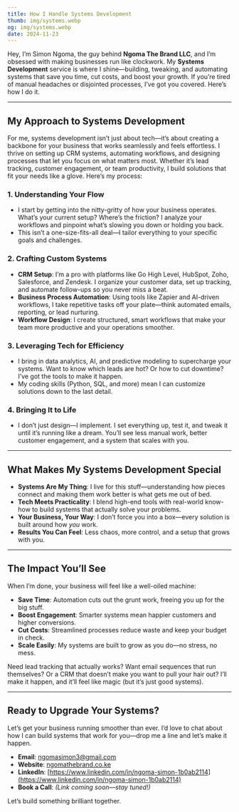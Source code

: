 ```yaml
---
title: How I Handle Systems Development
thumb: img/systems.webp  
og: img/systems.webp  
date: 2024-11-23  
---
```


Hey, I’m Simon Ngoma, the guy behind **Ngoma The Brand LLC**, and I’m obsessed with making businesses run like clockwork. My **Systems Development** service is where I shine—building, tweaking, and automating systems that save you time, cut costs, and boost your growth. If you’re tired of manual headaches or disjointed processes, I’ve got you covered. Here’s how I do it.

---

## My Approach to Systems Development

For me, systems development isn’t just about tech—it’s about creating a backbone for your business that works seamlessly and feels effortless. I thrive on setting up CRM systems, automating workflows, and designing processes that let you focus on what matters most. Whether it’s lead tracking, customer engagement, or team productivity, I build solutions that fit your needs like a glove. Here’s my process:

### 1. Understanding Your Flow
- I start by getting into the nitty-gritty of how your business operates. What’s your current setup? Where’s the friction? I analyze your workflows and pinpoint what’s slowing you down or holding you back.  
- This isn’t a one-size-fits-all deal—I tailor everything to your specific goals and challenges.

### 2. Crafting Custom Systems
- **CRM Setup**: I’m a pro with platforms like Go High Level, HubSpot, Zoho, Salesforce, and Zendesk. I organize your customer data, set up tracking, and automate follow-ups so you never miss a beat.  
- **Business Process Automation**: Using tools like Zapier and AI-driven workflows, I take repetitive tasks off your plate—think automated emails, reporting, or lead nurturing.  
- **Workflow Design**: I create structured, smart workflows that make your team more productive and your operations smoother.

### 3. Leveraging Tech for Efficiency
- I bring in data analytics, AI, and predictive modeling to supercharge your systems. Want to know which leads are hot? Or how to cut downtime? I’ve got the tools to make it happen.  
- My coding skills (Python, SQL, and more) mean I can customize solutions down to the last detail.

### 4. Bringing It to Life
- I don’t just design—I implement. I set everything up, test it, and tweak it until it’s running like a dream. You’ll see less manual work, better customer engagement, and a system that scales with you.

---

## What Makes My Systems Development Special

- **Systems Are My Thing**: I live for this stuff—understanding how pieces connect and making them work better is what gets me out of bed.  
- **Tech Meets Practicality**: I blend high-end tools with real-world know-how to build systems that actually solve your problems.  
- **Your Business, Your Way**: I don’t force you into a box—every solution is built around how *you* work.  
- **Results You Can Feel**: Less chaos, more control, and a setup that grows with you.

---

## The Impact You’ll See

When I’m done, your business will feel like a well-oiled machine:  
- **Save Time**: Automation cuts out the grunt work, freeing you up for the big stuff.  
- **Boost Engagement**: Smarter systems mean happier customers and higher conversions.  
- **Cut Costs**: Streamlined processes reduce waste and keep your budget in check.  
- **Scale Easily**: My systems are built to grow as you do—no stress, no mess.

Need lead tracking that actually works? Want email sequences that run themselves? Or a CRM that doesn’t make you want to pull your hair out? I’ll make it happen, and it’ll feel like magic (but it’s just good systems).

---

## Ready to Upgrade Your Systems?

Let’s get your business running smoother than ever. I’d love to chat about how I can build systems that work for you—drop me a line and let’s make it happen.  
- **Email**: [ngomasimon3@gmail.com](mailto:ngomasimon3@gmail.com)  
- **Website**: [ngomathebrand.co.ke](http://ngomathebrand.co.ke)  
- **LinkedIn**: [https://www.linkedin.com/in/ngoma-simon-1b0ab2114](https://www.linkedin.com/in/ngoma-simon-1b0ab2114)  
- **Book a Call**: *(Link coming soon—stay tuned!)*

Let’s build something brilliant together.
